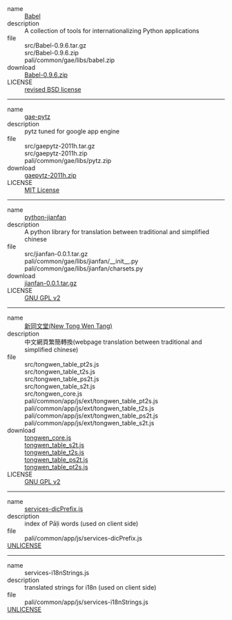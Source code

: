 <dl>
 <dt>name</dt>
  <dd><a href="http://babel.edgewall.org/">Babel</a></dd>
 <dt>description</dt>
  <dd>A collection of tools for internationalizing Python applications</dd>
 <dt>file</dt>
  <dd>src/Babel-0.9.6.tar.gz</dd>
  <dd>src/Babel-0.9.6.zip</dd>
  <dd>pali/common/gae/libs/babel.zip</dd>
 <dt>download</dt>
  <dd><a href="http://ftp.edgewall.com/pub/babel/Babel-0.9.6.zip">Babel-0.9.6.zip</a></dd>
 <dt>LICENSE</dt>
  <dd><a href="http://babel.edgewall.org/wiki/License">revised BSD license</a></dd>
</dl>

---

<dl>
 <dt>name</dt>
  <dd><a href="https://code.google.com/p/gae-pytz/">gae-pytz</a></dd>
 <dt>description</dt>
  <dd>pytz tuned for google app engine</dd>
 <dt>file</dt>
  <dd>src/gaepytz-2011h.tar.gz</dd>
  <dd>src/gaepytz-2011h.zip</dd>
  <dd>pali/common/gae/libs/pytz.zip</dd>
 <dt>download</dt>
  <dd><a href="https://pypi.python.org/packages/source/g/gaepytz/gaepytz-2011h.zip#md5=0f130ef491509775b5ed8c5f62bf66fb">gaepytz-2011h.zip</a></dd>
 <dt>LICENSE</dt>
  <dd><a href="http://opensource.org/licenses/mit-license.php">MIT License</a></dd>
</dl>

---

<dl>
 <dt>name</dt>
  <dd><a href="https://code.google.com/p/python-jianfan/">python-jianfan</a></dd>
 <dt>description</dt>
  <dd>A python library for translation between traditional and simplified chinese</dd>
 <dt>file</dt>
  <dd>src/jianfan-0.0.1.tar.gz</dd>
  <dd>pali/common/gae/libs/jianfan/__init__.py</dd>
  <dd>pali/common/gae/libs/jianfan/charsets.py</dd>
 <dt>download</dt>
  <dd><a href="https://python-jianfan.googlecode.com/files/jianfan-0.0.1.tar.gz">jianfan-0.0.1.tar.gz</a></dd>
 <dt>LICENSE</dt>
  <dd><a href="http://www.gnu.org/licenses/old-licenses/gpl-2.0.html">GNU GPL v2</a></dd>
</dl>

---

<dl>
 <dt>name</dt>
  <dd><a href="http://tongwen.openfoundry.org/">新同文堂(New Tong Wen Tang)</a></dd>
 <dt>description</dt>
  <dd>中文網頁繁簡轉換(webpage translation between traditional and simplified chinese)</dd>
 <dt>file</dt>
  <dd>src/tongwen_table_pt2s.js</dd>
  <dd>src/tongwen_table_t2s.js</dd>
  <dd>src/tongwen_table_ps2t.js</dd>
  <dd>src/tongwen_table_s2t.js</dd>
  <dd>src/tongwen_core.js</dd>
  <dd>pali/common/app/js/ext/tongwen_table_pt2s.js</dd>
  <dd>pali/common/app/js/ext/tongwen_table_t2s.js</dd>
  <dd>pali/common/app/js/ext/tongwen_table_ps2t.js</dd>
  <dd>pali/common/app/js/ext/tongwen_table_s2t.js</dd>
 <dt>download</dt>
  <dd><a href="http://tongwen.openfoundry.org/src/web/tongwen_core.js">tongwen_core.js</a></dd>
  <dd><a href="http://tongwen.openfoundry.org/src/web/tongwen_table_s2t.js">tongwen_table_s2t.js</a></dd>
  <dd><a href="http://tongwen.openfoundry.org/src/web/tongwen_table_t2s.js">tongwen_table_t2s.js</a></dd>
  <dd><a href="http://tongwen.openfoundry.org/src/web/tongwen_table_ps2t.js">tongwen_table_ps2t.js</a></dd>
  <dd><a href="http://tongwen.openfoundry.org/src/web/tongwen_table_pt2s.js">tongwen_table_pt2s.js</a></dd>
 <dt>LICENSE</dt>
  <dd><a href="http://www.gnu.org/licenses/old-licenses/gpl-2.0.html">GNU GPL v2</a></dd>
</dl>

---

<dl>
 <dt>name</dt>
  <dd><a href="https://github.com/siongui/data/blob/master/pali/common/app/js/services-dicPrefix.js">services-dicPrefix.js</a></dd>
 <dt>description</dt>
  <dd>index of Pāḷi words (used on client side)</dd>
 <dt>file</dt>
  <dd>pali/common/app/js/services-dicPrefix.js</dd>
 <dt><a href="http://unlicense.org/">UNLICENSE</a></dt>
</dl>

---

<dl>
 <dt>name</dt>
  <dd href="https://github.com/siongui/data/blob/master/pali/common/app/js/services-i18nStrings.js"><a>services-i18nStrings.js</a></dd>
 <dt>description</dt>
  <dd>translated strings for i18n (used on client side)</dd>
 <dt>file</dt>
  <dd>pali/common/app/js/services-i18nStrings.js</dd>
 <dt><a href="http://unlicense.org/">UNLICENSE</a></dt>
</dl>
